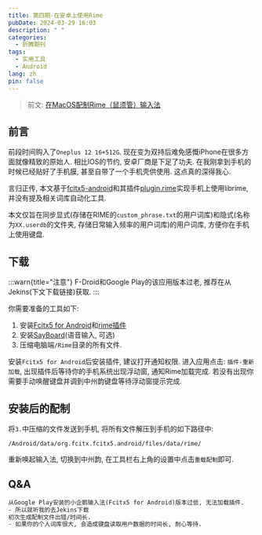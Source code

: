 ```yaml
---
title: 第四期-在安卓上使用Rime
pubDate: 2024-03-29 16:03
description: " "
categories:
  - 折腾期刊
tags:
  - 实用工具
  - Android
lang: zh
pin: false
---
```

> 前文: [在MacOS配制Rime（鼠须管）输入法](https://blog.asyncx.top/zh/blog/2023-04-14/)
## 前言
前段时间购入了`Oneplus 12 16+512G`. 现在变为双持后难免感慨iPhone在很多方面就像精致的原始人. 相比IOS的节约, 安卓厂商是下足了功夫. 在我刚拿到手机的时候已经贴好了手机膜, 甚至自带了一个手机壳供使用. 这点真的深得我心.

言归正传, 本文基于[fcitx5-android](https://github.com/fcitx5-android/fcitx5-android)和其插件[plugin.rime](https://github.com/fcitx5-android/fcitx5-android/releases/download/0.0.8/org.fcitx.fcitx5.android.plugin.rime-0.0.8-0-g4c8399ad-arm64-v8a-release.apk)实现手机上使用librime, 并没有提及相关词库自动化工具.

本文仅旨在同步显式(存储在RIME的`custom_phrase.txt`的用户词库)和隐式(名称为`XX.userdb`的文件夹, 存储日常输入频率的用户词库)的用户词库, 方便你在手机上使用键盘.
## 下载

:::warn{title="注意"}
F-Droid和Google Play的该应用版本过老, 推荐在从Jekins(下文下载链接)获取.
:::

你需要准备的工具如下:
1. 安装[Fcitx5 for Android](https://jenkins.fcitx-im.org/job/android/job/fcitx5-android/)和[rime插件](https://github.com/fcitx5-android/fcitx5-android/releases/download/0.0.8/org.fcitx.fcitx5.android.plugin.rime-0.0.8-0-g4c8399ad-arm64-v8a-release.apk)
2. 安装[SayBoard](https://github.com/ElishaAz/Sayboard/releases)(语音输入, 可选)
3. 压缩电脑端`/Rime`目录的所有文件.

安装`Fcitx5 for Android`后安装插件, 建议打开通知权限. 进入应用点击: `插件-重新加载`, 出现插件后等待你的手机系统出现浮动窗, 通知Rime加载完成. 若没有出现你需要手动唤醒键盘并调到中州韵键盘等待浮动窗提示完成.

## 安装后的配制
将`3.`中压缩的文件发送到手机, 将所有文件解压到手机的如下路径中:
```
/Android/data/org.fcitx.fcitx5.android/files/data/rime/
```

重新唤起输入法, 切换到中州韵, 在工具栏右上角的设置中点击`重载配制`即可.

## Q&A

```txt {1,3}
从Google Play安装的小企鹅输入法(Fcitx5 for Android)版本过低, 无法加载插件.
- 所以就听我的去Jekins下载
初次生成配制文件出错/时间长.
- 如果你的个人词库很大, 会造成键盘读取用户数据的时间长, 耐心等待.
```